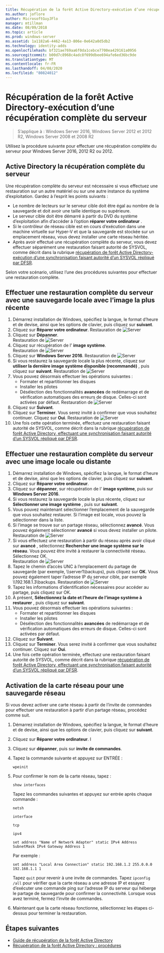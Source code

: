 ```yaml
---
title: Récupération de la forêt Active Directory-exécution d’une récupération complète du serveur
ms.author: joflore
author: MicrosoftGuyJFlo
manager: mtillman
ms.date: 08/09/2018
ms.topic: article
ms.prod: windows-server
ms.assetid: 1a1182a6-4462-4a13-806e-0e642a0d5db2
ms.technology: identity-adds
ms.openlocfilehash: bf321ae769aa6f0da1cebce7700ea429161a0956
ms.sourcegitcommit: b00d7c8968c4adc8f699dbee694afe6ed36bc9de
ms.translationtype: MT
ms.contentlocale: fr-FR
ms.lasthandoff: 04/08/2020
ms.locfileid: "80824012"
---
```

# <a name="ad-forest-recovery---performing-a-full-server-recovery"></a>Récupération de la forêt Active Directory-exécution d’une récupération complète du serveur 

>S’applique à : Windows Server 2016, Windows Server 2012 et 2012 R2, Windows Server 2008 et 2008 R2

Utilisez la procédure suivante pour effectuer une récupération complète du serveur pour Windows Server 2016, 2012 R2 ou 2012. 

## <a name="active-directory-full-server-recovery"></a>Active Directory la récupération complète du serveur

Une récupération complète du serveur est nécessaire si vous effectuez une restauration sur un autre matériel ou sur une autre instance du système d’exploitation. Gardez à l’esprit les points suivants :

- Le nombre de lecteurs sur le serveur cible doit être égal au nombre de la sauvegarde et doit avoir une taille identique ou supérieure.
- Le serveur cible doit être démarré à partir du DVD du système d’exploitation afin d’accéder à l’option **réparer votre ordinateur** . 
- Si le contrôleur de réseau cible est en cours d’exécution dans une machine virtuelle sur Hyper-V et que la sauvegarde est stockée sur un emplacement réseau, vous devez installer une carte réseau héritée. 
- Après avoir effectué une récupération complète du serveur, vous devez effectuer séparément une restauration faisant autorité de SYSVOL, comme décrit dans la rubrique [récupération de forêt Active Directory-exécution d’une synchronisation faisant autorité d’un SYSVOL répliqué par DFSR](AD-Forest-Recovery-Authoritative-Recovery-SYSVOL.md).

Selon votre scénario, utilisez l’une des procédures suivantes pour effectuer une restauration complète. 
  
## <a name="perform-a-full-server-restore-with-a-local-backup-with-the-latest-image"></a>Effectuer une restauration complète du serveur avec une sauvegarde locale avec l’image la plus récente
  
1. Démarrez installation de Windows, spécifiez la langue, le format d’heure et de devise, ainsi que les options de clavier, puis cliquez sur **suivant**. 
2. Cliquez sur **Réparer votre ordinateur**.
   Restauration de ![Server](media/AD-Forest-Recovery-Perform-a-Full-Recovery/restore1.png)
3. Cliquez sur **Dépanner**.</br>
   Restauration de ![Server](media/AD-Forest-Recovery-Perform-a-Full-Recovery/restore2.png)
4. Cliquez sur récupération de l' **image système**.</br>
   Restauration de ![Server](media/AD-Forest-Recovery-Perform-a-Full-Recovery/restore3.png)
5. Cliquez sur **Windows Server 2016**. 
   Restauration de ![Server](media/AD-Forest-Recovery-Perform-a-Full-Recovery/restore4.png)
6. Si vous restaurez la sauvegarde locale la plus récente, cliquez sur **utiliser la dernière image système disponible (recommandé)** , puis cliquez sur **suivant**.
   Restauration de ![Server](media/AD-Forest-Recovery-Perform-a-Full-Recovery/restore5.png)
7. Vous pouvez désormais effectuer les opérations suivantes :
   -  Formater et repartitionner les disques
   -  Installer les pilotes
   -  Désélection des fonctionnalités **avancées** de redémarrage et de vérification automatiques des erreurs de disque. Celles-ci sont activées par défaut.
   Restauration de ![Server](media/AD-Forest-Recovery-Perform-a-Full-Recovery/restore6.png)
8. Cliquez sur **Suivant**.
9. Cliquez sur **Terminer**. Vous serez invité à confirmer que vous souhaitez continuer. Cliquez sur **Oui**. 
   Restauration de ![Server](media/AD-Forest-Recovery-Perform-a-Full-Recovery/restore11.png) 
10. Une fois cette opération terminée, effectuez une restauration faisant autorité de SYSVOL, comme décrit dans la rubrique [récupération de forêt Active Directory, effectuant une synchronisation faisant autorité d’un SYSVOL répliqué par DFSR](AD-Forest-Recovery-Authoritative-Recovery-SYSVOL.md).

## <a name="perform-a-full-server-restore-with-any-image-local-or-remote"></a>Effectuer une restauration complète du serveur avec une image locale ou distante

1. Démarrez installation de Windows, spécifiez la langue, le format d’heure et de devise, ainsi que les options de clavier, puis cliquez sur **suivant**. 
2. Cliquez sur **Réparer votre ordinateur**.</br>
3. Cliquez sur **dépanner**, sur récupération de l' **image système**, puis sur **Windows Server 2016**. 
4. Si vous restaurez la sauvegarde locale la plus récente, cliquez sur **Sélectionner une image système** , puis sur **suivant**.
5. Vous pouvez maintenant sélectionner l’emplacement de la sauvegarde que vous souhaitez restaurer. Si l’image est locale, vous pouvez la sélectionner dans la liste. 
6. Si l’image se trouve sur un partage réseau, sélectionnez **avancé**. Vous pouvez également sélectionner **avancé** si vous devez installer un pilote.
   Restauration de ![Server](media/AD-Forest-Recovery-Perform-a-Full-Recovery/restore7.png)
7. Si vous effectuez une restauration à partir du réseau après avoir cliqué sur **avancé** , sélectionnez **Rechercher une image système sur le réseau**. Vous pouvez être invité à restaurer la connectivité réseau. Sélectionnez OK. </br>
   Restauration de ![Server](media/AD-Forest-Recovery-Perform-a-Full-Recovery/restore8.png)
8. Tapez le chemin d’accès UNC à l’emplacement du partage de sauvegarde (par exemple, \\\server1\backups), puis cliquez sur **OK**. Vous pouvez également taper l’adresse IP du serveur cible, par exemple \\\192.168.1.3\backups. 
   Restauration de ![Server](media/AD-Forest-Recovery-Perform-a-Full-Recovery/restore9.png)
9. Tapez les informations d’identification nécessaires pour accéder au partage, puis cliquez sur OK. 
10. À présent, **Sélectionnez la date et l’heure de l’image système à restaurer** , puis cliquez sur **suivant**.
11. Vous pouvez désormais effectuer les opérations suivantes :
    - Formater et repartitionner les disques
    - Installer les pilotes
    - Désélection des fonctionnalités **avancées** de redémarrage et de vérification automatiques des erreurs de disque. Celles-ci sont activées par défaut.
12. Cliquez sur **Suivant**.
13. Cliquez sur **Terminer**. Vous serez invité à confirmer que vous souhaitez continuer. Cliquez sur **Oui**.  
14. Une fois cette opération terminée, effectuez une restauration faisant autorité de SYSVOL, comme décrit dans la rubrique [récupération de forêt Active Directory, effectuant une synchronisation faisant autorité d’un SYSVOL répliqué par DFSR](AD-Forest-Recovery-Authoritative-Recovery-SYSVOL.md).

## <a name="enabling-the-network-adapter-for-a-network-backup"></a>Activation de la carte réseau pour une sauvegarde réseau

Si vous devez activer une carte réseau à partir de l’invite de commandes pour effectuer une restauration à partir d’un partage réseau, procédez comme suit.

1. Démarrez installation de Windows, spécifiez la langue, le format d’heure et de devise, ainsi que les options de clavier, puis cliquez sur **suivant**. 
2. Cliquez sur **Réparer votre ordinateur**. I
3. Cliquez sur **dépanner**, puis sur **invite de commandes**. 
4. Tapez la commande suivante et appuyez sur ENTRÉE :  

   ```  
   wpeinit  
   ```

5. Pour confirmer le nom de la carte réseau, tapez :  

   ```  
   show interfaces  
   ```  

   Tapez les commandes suivantes et appuyez sur entrée après chaque commande :  

   ```  
   netsh  
   ```  

   ```  
   interface  
   ```  
  
   ```  
   tcp  
   ```  

   ```  
   ipv4  
   ```  
  
   ```  
   set address "Name of Network Adapter" static IPv4 Address SubnetMask IPv4 Gateway Address 1  
   ```  

   Par exemple :  
  
   ```  
   set address "Local Area Connection" static 192.168.1.2 255.0.0.0 192.168.1.1 1  
   ```  

   Tapez `quit` pour revenir à une invite de commandes. Tapez `ipconfig /all` pour vérifier que la carte réseau a une adresse IP et essayez d’exécuter une commande ping sur l’adresse IP du serveur qui héberge le partage de sauvegarde pour confirmer la connectivité. Lorsque vous avez terminé, fermez l’invite de commandes. 

6. Maintenant que la carte réseau fonctionne, sélectionnez les étapes ci-dessus pour terminer la restauration.

## <a name="next-steps"></a>Étapes suivantes

- [Guide de récupération de la forêt Active Directory](AD-Forest-Recovery-Guide.md)
- [Récupération de la forêt Active Directory : procédures](AD-Forest-Recovery-Procedures.md)
